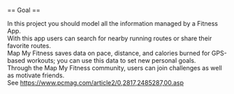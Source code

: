 == Goal ==

In this project you should model all the information managed by a Fitness App.  
With this app users can search for nearby running routes or share their favorite routes.  
Map My Fitness saves data on pace, distance, and calories burned for GPS-based workouts; you can use this data to set new personal goals.  
Through the Map My Fitness community, users can join challenges as well as motivate friends.  
See https://www.pcmag.com/article2/0,2817,2485287,00.asp
